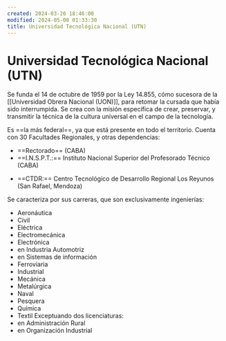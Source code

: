 ```yaml
---
created: 2024-03-26 18:46:00
modified: 2024-05-08 01:33:30
title: Universidad Tecnológica Nacional (UTN)
---
```


# Universidad Tecnológica Nacional (UTN)

Se funda el 14 de octubre de 1959 por la Ley 14.855, cómo sucesora de la [[Universidad Obrera Nacional (UON)]], para retomar la cursada que había sido interrumpida. Se crea con la misión específica de crear, preservar, y transmitir la técnica de la cultura universal en el campo de la tecnología.

Es ==la más federal==, ya que está presente en todo el territorio. Cuenta con 30 Facultades Regionales, y otras dependencias:

- ==Rectorado== (CABA)
- ==I.N.S.P.T.:== Instituto Nacional Superior del Profesorado Técnico (CABA) 
 * ==CTDR:== Centro Tecnológico de Desarrollo Regional Los Reyunos (San Rafael, Mendoza)

Se caracteriza por sus carreras, que son exclusivamente ingenierías:

- Aeronáutica
- Civil
- Eléctrica
- Electromecánica
- Electrónica
- en Industria Automotriz
- en Sistemas de información
- Ferroviaria
- Industrial
- Mecánica
- Metalúrgica
- Naval
- Pesquera
- Química
- Textil
Exceptuando dos licenciaturas:
- en Administración Rural
- en Organización Industrial
